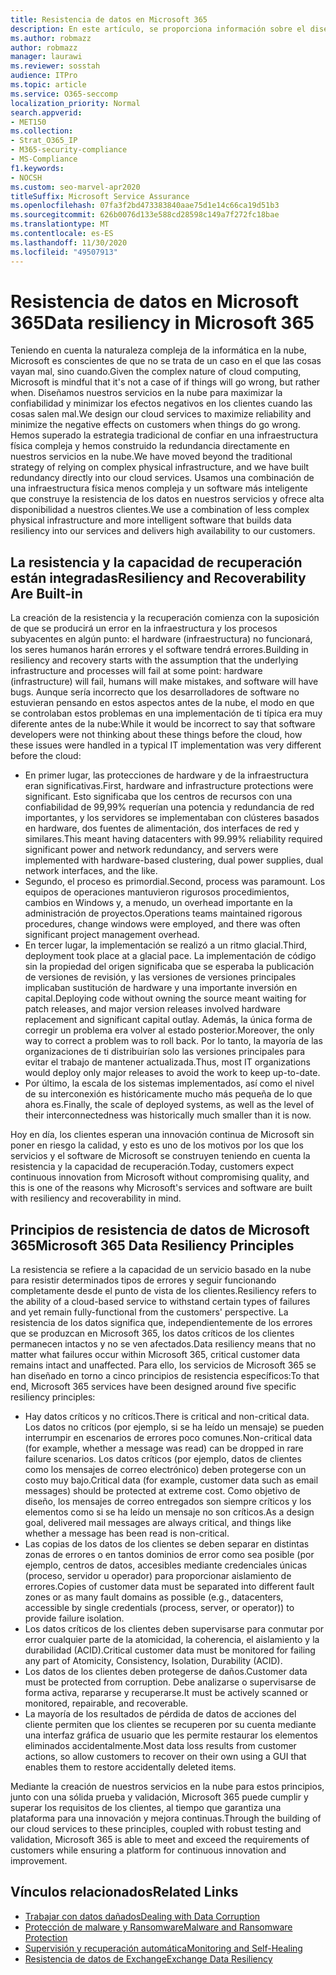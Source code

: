 ```yaml
---
title: Resistencia de datos en Microsoft 365
description: En este artículo, se proporciona información sobre el diseño y los principios de resistencia de datos y recuperación en Microsoft 365.
ms.author: robmazz
author: robmazz
manager: laurawi
ms.reviewer: sosstah
audience: ITPro
ms.topic: article
ms.service: O365-seccomp
localization_priority: Normal
search.appverid:
- MET150
ms.collection:
- Strat_O365_IP
- M365-security-compliance
- MS-Compliance
f1.keywords:
- NOCSH
ms.custom: seo-marvel-apr2020
titleSuffix: Microsoft Service Assurance
ms.openlocfilehash: 07fa3f2bd473383840aae75d1e14c66ca19d51b3
ms.sourcegitcommit: 626b0076d133e588cd28598c149a7f272fc18bae
ms.translationtype: MT
ms.contentlocale: es-ES
ms.lasthandoff: 11/30/2020
ms.locfileid: "49507913"
---
```

# <a name="data-resiliency-in-microsoft-365"></a><span data-ttu-id="a2d20-103">Resistencia de datos en Microsoft 365</span><span class="sxs-lookup"><span data-stu-id="a2d20-103">Data resiliency in Microsoft 365</span></span>

<span data-ttu-id="a2d20-104">Teniendo en cuenta la naturaleza compleja de la informática en la nube, Microsoft es conscientes de que no se trata de un caso en el que las cosas vayan mal, sino cuando.</span><span class="sxs-lookup"><span data-stu-id="a2d20-104">Given the complex nature of cloud computing, Microsoft is mindful that it's not a case of if things will go wrong, but rather when.</span></span> <span data-ttu-id="a2d20-105">Diseñamos nuestros servicios en la nube para maximizar la confiabilidad y minimizar los efectos negativos en los clientes cuando las cosas salen mal.</span><span class="sxs-lookup"><span data-stu-id="a2d20-105">We design our cloud services to maximize reliability and minimize the negative effects on customers when things do go wrong.</span></span> <span data-ttu-id="a2d20-106">Hemos superado la estrategia tradicional de confiar en una infraestructura física compleja y hemos construido la redundancia directamente en nuestros servicios en la nube.</span><span class="sxs-lookup"><span data-stu-id="a2d20-106">We have moved beyond the traditional strategy of relying on complex physical infrastructure, and we have built redundancy directly into our cloud services.</span></span> <span data-ttu-id="a2d20-107">Usamos una combinación de una infraestructura física menos compleja y un software más inteligente que construye la resistencia de los datos en nuestros servicios y ofrece alta disponibilidad a nuestros clientes.</span><span class="sxs-lookup"><span data-stu-id="a2d20-107">We use a combination of less complex physical infrastructure and more intelligent software that builds data resiliency into our services and delivers high availability to our customers.</span></span> 

## <a name="resiliency-and-recoverability-are-built-in"></a><span data-ttu-id="a2d20-108">La resistencia y la capacidad de recuperación están integradas</span><span class="sxs-lookup"><span data-stu-id="a2d20-108">Resiliency and Recoverability Are Built-in</span></span> 

<span data-ttu-id="a2d20-109">La creación de la resistencia y la recuperación comienza con la suposición de que se producirá un error en la infraestructura y los procesos subyacentes en algún punto: el hardware (infraestructura) no funcionará, los seres humanos harán errores y el software tendrá errores.</span><span class="sxs-lookup"><span data-stu-id="a2d20-109">Building in resiliency and recovery starts with the assumption that the underlying infrastructure and processes will fail at some point: hardware (infrastructure) will fail, humans will make mistakes, and software will have bugs.</span></span> <span data-ttu-id="a2d20-110">Aunque sería incorrecto que los desarrolladores de software no estuvieran pensando en estos aspectos antes de la nube, el modo en que se controlaban estos problemas en una implementación de ti típica era muy diferente antes de la nube:</span><span class="sxs-lookup"><span data-stu-id="a2d20-110">While it would be incorrect to say that software developers were not thinking about these things before the cloud, how these issues were handled in a typical IT implementation was very different before the cloud:</span></span>

- <span data-ttu-id="a2d20-111">En primer lugar, las protecciones de hardware y de la infraestructura eran significativas.</span><span class="sxs-lookup"><span data-stu-id="a2d20-111">First, hardware and infrastructure protections were significant.</span></span> <span data-ttu-id="a2d20-112">Esto significaba que los centros de recursos con una confiabilidad de 99,99% requerían una potencia y redundancia de red importantes, y los servidores se implementaban con clústeres basados en hardware, dos fuentes de alimentación, dos interfaces de red y similares.</span><span class="sxs-lookup"><span data-stu-id="a2d20-112">This meant having datacenters with 99.99% reliability required significant power and network redundancy, and servers were implemented with hardware-based clustering, dual power supplies, dual network interfaces, and the like.</span></span> 
- <span data-ttu-id="a2d20-113">Segundo, el proceso es primordial.</span><span class="sxs-lookup"><span data-stu-id="a2d20-113">Second, process was paramount.</span></span> <span data-ttu-id="a2d20-114">Los equipos de operaciones mantuvieron rigurosos procedimientos, cambios en Windows y, a menudo, un overhead importante en la administración de proyectos.</span><span class="sxs-lookup"><span data-stu-id="a2d20-114">Operations teams maintained rigorous procedures, change windows were employed, and there was often significant project management overhead.</span></span> 
- <span data-ttu-id="a2d20-115">En tercer lugar, la implementación se realizó a un ritmo glacial.</span><span class="sxs-lookup"><span data-stu-id="a2d20-115">Third, deployment took place at a glacial pace.</span></span> <span data-ttu-id="a2d20-116">La implementación de código sin la propiedad del origen significaba que se esperaba la publicación de versiones de revisión, y las versiones de versiones principales implicaban sustitución de hardware y una importante inversión en capital.</span><span class="sxs-lookup"><span data-stu-id="a2d20-116">Deploying code without owning the source meant waiting for patch releases, and major version releases involved hardware replacement and significant capital outlay.</span></span> <span data-ttu-id="a2d20-117">Además, la única forma de corregir un problema era volver al estado posterior.</span><span class="sxs-lookup"><span data-stu-id="a2d20-117">Moreover, the only way to correct a problem was to roll back.</span></span> <span data-ttu-id="a2d20-118">Por lo tanto, la mayoría de las organizaciones de ti distribuirían solo las versiones principales para evitar el trabajo de mantener actualizada.</span><span class="sxs-lookup"><span data-stu-id="a2d20-118">Thus, most IT organizations would deploy only major releases to avoid the work to keep up-to-date.</span></span> 
- <span data-ttu-id="a2d20-119">Por último, la escala de los sistemas implementados, así como el nivel de su interconexión es históricamente mucho más pequeña de lo que ahora es.</span><span class="sxs-lookup"><span data-stu-id="a2d20-119">Finally, the scale of deployed systems, as well as the level of their interconnectedness was historically much smaller than it is now.</span></span> 

<span data-ttu-id="a2d20-120">Hoy en día, los clientes esperan una innovación continua de Microsoft sin poner en riesgo la calidad, y esto es uno de los motivos por los que los servicios y el software de Microsoft se construyen teniendo en cuenta la resistencia y la capacidad de recuperación.</span><span class="sxs-lookup"><span data-stu-id="a2d20-120">Today, customers expect continuous innovation from Microsoft without compromising quality, and this is one of the reasons why Microsoft's services and software are built with resiliency and recoverability in mind.</span></span> 

## <a name="microsoft-365-data-resiliency-principles"></a><span data-ttu-id="a2d20-121">Principios de resistencia de datos de Microsoft 365</span><span class="sxs-lookup"><span data-stu-id="a2d20-121">Microsoft 365 Data Resiliency Principles</span></span>

<span data-ttu-id="a2d20-122">La resistencia se refiere a la capacidad de un servicio basado en la nube para resistir determinados tipos de errores y seguir funcionando completamente desde el punto de vista de los clientes.</span><span class="sxs-lookup"><span data-stu-id="a2d20-122">Resiliency refers to the ability of a cloud-based service to withstand certain types of failures and yet remain fully-functional from the customers' perspective.</span></span> <span data-ttu-id="a2d20-123">La resistencia de los datos significa que, independientemente de los errores que se produzcan en Microsoft 365, los datos críticos de los clientes permanecen intactos y no se ven afectados.</span><span class="sxs-lookup"><span data-stu-id="a2d20-123">Data resiliency means that no matter what failures occur within Microsoft 365, critical customer data remains intact and unaffected.</span></span> <span data-ttu-id="a2d20-124">Para ello, los servicios de Microsoft 365 se han diseñado en torno a cinco principios de resistencia específicos:</span><span class="sxs-lookup"><span data-stu-id="a2d20-124">To that end, Microsoft 365 services have been designed around five specific resiliency principles:</span></span>

- <span data-ttu-id="a2d20-125">Hay datos críticos y no críticos.</span><span class="sxs-lookup"><span data-stu-id="a2d20-125">There is critical and non-critical data.</span></span> <span data-ttu-id="a2d20-126">Los datos no críticos (por ejemplo, si se ha leído un mensaje) se pueden interrumpir en escenarios de errores poco comunes.</span><span class="sxs-lookup"><span data-stu-id="a2d20-126">Non-critical data (for example, whether a message was read) can be dropped in rare failure scenarios.</span></span> <span data-ttu-id="a2d20-127">Los datos críticos (por ejemplo, datos de clientes como los mensajes de correo electrónico) deben protegerse con un costo muy bajo.</span><span class="sxs-lookup"><span data-stu-id="a2d20-127">Critical data (for example, customer data such as email messages) should be protected at extreme cost.</span></span> <span data-ttu-id="a2d20-128">Como objetivo de diseño, los mensajes de correo entregados son siempre críticos y los elementos como si se ha leído un mensaje no son críticos.</span><span class="sxs-lookup"><span data-stu-id="a2d20-128">As a design goal, delivered mail messages are always critical, and things like whether a message has been read is non-critical.</span></span> 
- <span data-ttu-id="a2d20-129">Las copias de los datos de los clientes se deben separar en distintas zonas de errores o en tantos dominios de error como sea posible (por ejemplo, centros de datos, accesibles mediante credenciales únicas (proceso, servidor u operador) para proporcionar aislamiento de errores.</span><span class="sxs-lookup"><span data-stu-id="a2d20-129">Copies of customer data must be separated into different fault zones or as many fault domains as possible (e.g., datacenters, accessible by single credentials (process, server, or operator)) to provide failure isolation.</span></span> 
- <span data-ttu-id="a2d20-130">Los datos críticos de los clientes deben supervisarse para conmutar por error cualquier parte de la atomicidad, la coherencia, el aislamiento y la durabilidad (ACID).</span><span class="sxs-lookup"><span data-stu-id="a2d20-130">Critical customer data must be monitored for failing any part of Atomicity, Consistency, Isolation, Durability (ACID).</span></span> 
- <span data-ttu-id="a2d20-131">Los datos de los clientes deben protegerse de daños.</span><span class="sxs-lookup"><span data-stu-id="a2d20-131">Customer data must be protected from corruption.</span></span> <span data-ttu-id="a2d20-132">Debe analizarse o supervisarse de forma activa, repararse y recuperarse.</span><span class="sxs-lookup"><span data-stu-id="a2d20-132">It must be actively scanned or monitored, repairable, and recoverable.</span></span> 
- <span data-ttu-id="a2d20-133">La mayoría de los resultados de pérdida de datos de acciones del cliente permiten que los clientes se recuperen por su cuenta mediante una interfaz gráfica de usuario que les permite restaurar los elementos eliminados accidentalmente.</span><span class="sxs-lookup"><span data-stu-id="a2d20-133">Most data loss results from customer actions, so allow customers to recover on their own using a GUI that enables them to restore accidentally deleted items.</span></span> 
 
<span data-ttu-id="a2d20-134">Mediante la creación de nuestros servicios en la nube para estos principios, junto con una sólida prueba y validación, Microsoft 365 puede cumplir y superar los requisitos de los clientes, al tiempo que garantiza una plataforma para una innovación y mejora continuas.</span><span class="sxs-lookup"><span data-stu-id="a2d20-134">Through the building of our cloud services to these principles, coupled with robust testing and validation, Microsoft 365 is able to meet and exceed the requirements of customers while ensuring a platform for continuous innovation and improvement.</span></span> 

## <a name="related-links"></a><span data-ttu-id="a2d20-135">Vínculos relacionados</span><span class="sxs-lookup"><span data-stu-id="a2d20-135">Related Links</span></span>

- [<span data-ttu-id="a2d20-136">Trabajar con datos dañados</span><span class="sxs-lookup"><span data-stu-id="a2d20-136">Dealing with Data Corruption</span></span>](assurance-dealing-with-data-corruption.md)
- [<span data-ttu-id="a2d20-137">Protección de malware y Ransomware</span><span class="sxs-lookup"><span data-stu-id="a2d20-137">Malware and Ransomware Protection</span></span>](assurance-malware-and-ransomware-protection.md)
- [<span data-ttu-id="a2d20-138">Supervisión y recuperación automática</span><span class="sxs-lookup"><span data-stu-id="a2d20-138">Monitoring and Self-Healing</span></span>](assurance-monitoring-and-self-healing.md)
- [<span data-ttu-id="a2d20-139">Resistencia de datos de Exchange</span><span class="sxs-lookup"><span data-stu-id="a2d20-139">Exchange Data Resiliency</span></span>](assurance-exchange-data-resiliency.md)

